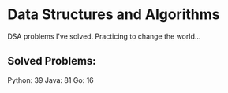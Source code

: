 # Data Structures and Algorithms
DSA problems I've solved. Practicing to change the world...

## Solved Problems:
Python: 39
Java: 81
Go: 16

